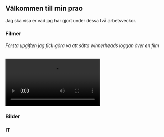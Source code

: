 ## Välkommen till min prao

Jag ska visa er vad jag har gjort under dessa två arbetsveckor.



### Filmer

<h6> Första upgiften jag fick göra va att sätta winnerheads loggan över en film </h6>

<video>
<source src="winnerheads instagram.mp4" video="web/mp4">
</video>


### Bilder



### IT


